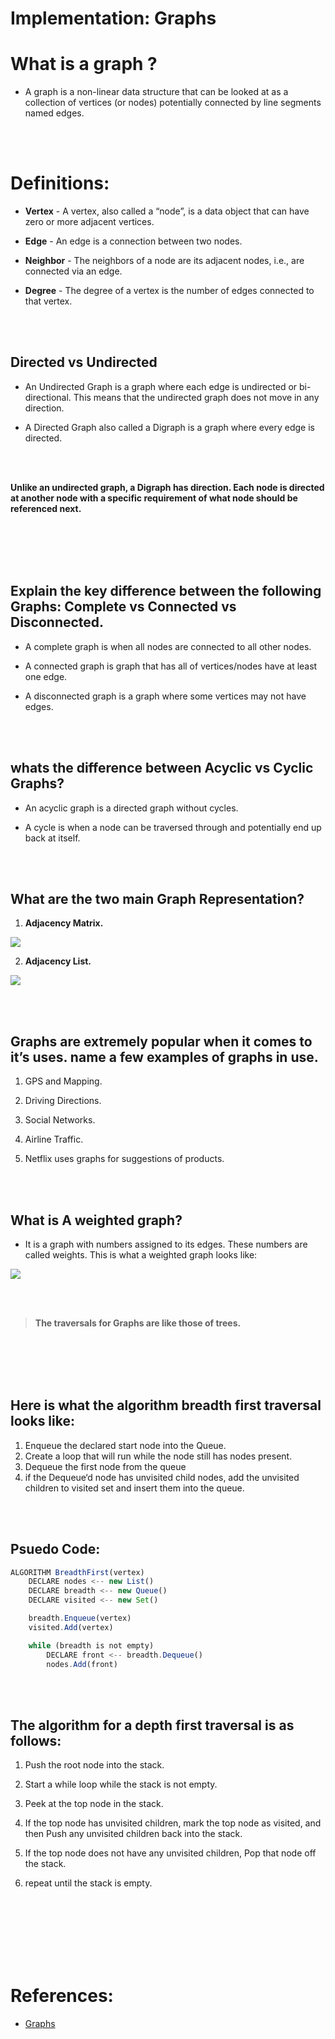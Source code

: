 # Implementation: Graphs

# What is a graph ?
- A graph is a non-linear data structure that can be looked at as a collection of vertices (or nodes) potentially connected by line segments named edges.
<br/>
<br/>

# Definitions:

- **Vertex** - A vertex, also called a “node”, is a data object that can have zero or more adjacent vertices.

- **Edge** - An edge is a connection between two nodes.

- **Neighbor** - The neighbors of a node are its adjacent nodes, i.e., are connected via an edge.

- **Degree** - The degree of a vertex is the number of edges connected to that vertex.

<br/>
<br/>

## Directed vs Undirected

- An Undirected Graph is a graph where each edge is undirected or bi-directional. This means that the undirected graph does not move in any direction.


- A Directed Graph also called a Digraph is a graph where every edge is directed.

<br/>
<br/>


**Unlike an undirected graph, a Digraph has direction. Each node is directed at another node with a specific requirement of what node should be referenced next.**

<br/>
<br/>
<br/>
<br/>



## Explain the key difference between the following Graphs: Complete vs Connected vs Disconnected.

- A complete graph is when all nodes are connected to all other nodes.

- A connected graph is graph that has all of vertices/nodes have at least one edge.

- A disconnected graph is a graph where some vertices may not have edges.

<br/>
<br/>



##  whats the difference between Acyclic vs Cyclic Graphs?

- An acyclic graph is a directed graph without cycles.

- A cycle is when a node can be traversed through and potentially end up back at itself.

<br/>
<br/>


## What are the two main Graph Representation?

1. **Adjacency Matrix.**

![](../images/AdjMatrix.png)

2. **Adjacency List.**

![](../images/AdjList.png)

<br/>
<br/>



## Graphs are extremely popular when it comes to it’s uses. name a few examples of graphs in use.

1. GPS and Mapping.

2. Driving Directions.

3. Social Networks.

4. Airline Traffic.

5. Netflix uses graphs for suggestions of products.

<br/>
<br/>

## What is A weighted graph?
- It is a graph with numbers assigned to its edges. These numbers are called weights. This is what a weighted graph looks like:

![](../images/weightGraph.png)

<br/>
<br/>


> **The traversals for Graphs are like those of trees.** 

<br/>
<br/>
<br/>
<br/>

## Here is what the algorithm breadth first traversal looks like:

1. Enqueue the declared start node into the Queue.
2. Create a loop that will run while the node still has nodes present.
3. Dequeue the first node from the queue
4. if the Dequeue‘d node has unvisited child nodes, add the unvisited children to visited set and insert them into the queue.

<br/>
<br/>

## Psuedo Code:

```js
ALGORITHM BreadthFirst(vertex)
    DECLARE nodes <-- new List()
    DECLARE breadth <-- new Queue()
    DECLARE visited <-- new Set()

    breadth.Enqueue(vertex)
    visited.Add(vertex)

    while (breadth is not empty)
        DECLARE front <-- breadth.Dequeue()
        nodes.Add(front)
```
<br/>
<br/>

## The algorithm for a depth first traversal is as follows:

1. Push the root node into the stack. 

2. Start a while loop while the stack is not empty.

3. Peek at the top node in the stack.

4. If the top node has unvisited children, mark the top node as visited, and then Push any unvisited children back into the stack.

5. If the top node does not have any unvisited children, Pop that node off the stack.

6. repeat until the stack is empty.

<br/>
<br/>
<br/>
<br/>
<br/>
<br/>

# References:
- [Graphs](https://codefellows.github.io/common_curriculum/data_structures_and_algorithms/Code_401/class-35/resources/graphs.html)